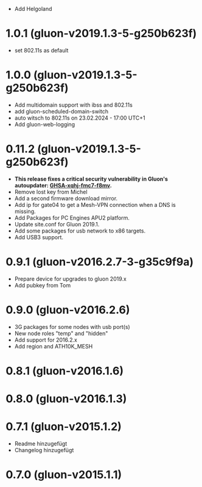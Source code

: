 * Add Helgoland

# 1.0.1 (gluon-v2019.1.3-5-g250b623f)
* set 802.11s as default

# 1.0.0 (gluon-v2019.1.3-5-g250b623f)
* Add multidomain support with ibss and 802.11s
* add gluon-scheduled-domain-switch
* auto witsch to 802.11s on 23.02.2024 - 17:00 UTC+1
* Add gluon-web-logging


# 0.11.2 (gluon-v2019.1.3-5-g250b623f)
* **This release fixes a critical security vulnerability in Gluon's autoupdater: [GHSA-xqhj-fmc7-f8mv](https://github.com/freifunk-gluon/gluon/security/advisories/GHSA-xqhj-fmc7-f8mv).**
* Remove lost key from Michel
* Add a second firmware download mirror.
* Add ip for gate04 to get a Mesh-VPN connection when a DNS is missing.
* Add Packages for PC Engines APU2 platform.
* Update site.conf for Gluon 2019.1.
* Add some packages for usb network to x86 targets.
* Add USB3 support.

# 0.9.1 (gluon-v2016.2.7-3-g35c9f9a)
* Prepare device for upgrades to gluon 2019.x
* Add pubkey from Tom

# 0.9.0 (gluon-v2016.2.6)
* 3G packages for some nodes with usb port(s)
* New node roles "temp" and "hidden"
* Add support for 2016.2.x
* Add region and ATH10K_MESH

# 0.8.1 (gluon-v2016.1.6)

# 0.8.0 (gluon-v2016.1.3)

# 0.7.1 (gluon-v2015.1.2)
* Readme hinzugefügt
* Changelog hinzugefügt

# 0.7.0 (gluon-v2015.1.1)
